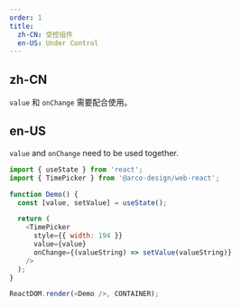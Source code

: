 ```yaml
---
order: 1
title:
  zh-CN: 受控组件
  en-US: Under Control
---
```


## zh-CN

`value` 和 `onChange` 需要配合使用。

## en-US

`value` and `onChange` need to be used together.

```js
import { useState } from 'react';
import { TimePicker } from '@arco-design/web-react';

function Demo() {
  const [value, setValue] = useState();

  return (
    <TimePicker
      style={{ width: 194 }}
      value={value}
      onChange={(valueString) => setValue(valueString)}
    />
  );
}

ReactDOM.render(<Demo />, CONTAINER);
```
